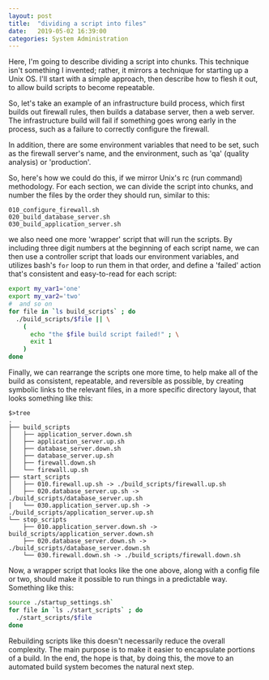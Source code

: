 ```yaml
---
layout: post
title:  "dividing a script into files"
date:   2019-05-02 16:39:00
categories: System Administration
---
```


Here, I'm going to describe dividing a script into chunks.  This technique isn't
something I invented; rather, it mirrors a technique for starting up a Unix OS.
I'll start with a simple approach, then describe how to flesh it out, to allow
build scripts to become repeatable.

So, let's take an example of an infrastructure build process, which first builds
out firewall rules, then builds a database server, then a web server.  
The infrastructure build will fail if something goes wrong early in the process, such
as a failure to correctly configure the firewall.

In addition, there are some environment variables that need to be set, such as the 
firewall server's name, and the environment, such as 'qa' (quality analysis) or 'production'.

So, here's how we could do this, if we mirror Unix's rc (run command) methodology.
For each section, we can divide the script into chunks, and number the files by the
order they should run, similar to this:

```
010_configure_firewall.sh
020_build_database_server.sh
030_build_application_server.sh
```

we also need one more 'wrapper' script that will run the scripts.  By including
three digit numbers at the beginning of each script name, we can then use a 
controller script that loads our environment variables, and utilizes  bash's
`for` loop to run them in that order, and define a 'failed' action that's 
consistent and easy-to-read for each script:

``` bash
export my_var1='one'
export my_var2='two'
#  and so on
for file in `ls build_scripts` ; do
  ./build_scripts/$file || \
    (
      echo "the $file build script failed!" ; \
      exit 1
    )
done 
```

Finally, we can rearrange the scripts one more time, to help make all of the build
as consistent, repeatable, and reversible as possible, by creating symbolic links
to the relevant files, in a more specific directory layout, that looks something like this:

```
$>tree                                                                                             
.
├── build_scripts
│   ├── application_server.down.sh
│   ├── application_server.up.sh
│   ├── database_server.down.sh
│   ├── database_server.up.sh
│   ├── firewall.down.sh
│   └── firewall.up.sh
├── start_scripts
│   ├── 010.firewall.up.sh -> ./build_scripts/firewall.up.sh
│   ├── 020.database_server.up.sh -> ./build_scripts/database_server.up.sh
│   └── 030.application_server.up.sh -> ./build_scripts/application_server.up.sh
└── stop_scripts
    ├── 010.application_server.down.sh -> build_scripts/application_server.down.sh
    ├── 020.database_server.down.sh -> ./build_scripts/database_server.down.sh
    └── 030.firewall.down.sh -> ./build_scripts/firewall.down.sh
```

Now, a wrapper script that looks like the one above, along with a config file or two,
should make it possible to run things in a predictable way.  Something like this:

``` bash
source ./startup_settings.sh`
for file in `ls ./start_scripts` ; do
  ./start_scripts/$file
done
```

Rebuilding scripts like this doesn't necessarily reduce the overall complexity.
The main purpose is to make it easier to encapsulate portions of a build.  In
the end, the hope is that, by doing this, the move to an automated build system
becomes the natural next step.